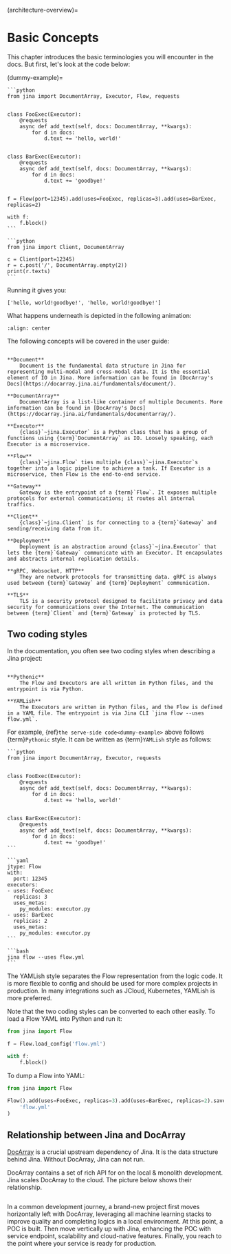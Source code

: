 (architecture-overview)=
# Basic Concepts

This chapter introduces the basic terminologies you will encounter in the docs. But first, let's look at the code below:

(dummy-example)=
````{tab} Server
```python
from jina import DocumentArray, Executor, Flow, requests


class FooExec(Executor):
    @requests
    async def add_text(self, docs: DocumentArray, **kwargs):
        for d in docs:
            d.text += 'hello, world!'


class BarExec(Executor):
    @requests
    async def add_text(self, docs: DocumentArray, **kwargs):
        for d in docs:
            d.text += 'goodbye!'


f = Flow(port=12345).add(uses=FooExec, replicas=3).add(uses=BarExec, replicas=2)

with f:
    f.block()
```
````

````{tab} Client
```python
from jina import Client, DocumentArray

c = Client(port=12345)
r = c.post('/', DocumentArray.empty(2))
print(r.texts)
```
````

Running it gives you:

```text
['hello, world!goodbye!', 'hello, world!goodbye!']
```


What happens underneath is depicted in the following animation:


```{figure} arch-overview.svg
:align: center
```


The following concepts will be covered in the user guide:

```{glossary}

**Document**
    Document is the fundamental data structure in Jina for representing multi-modal and cross-modal data. It is the essential element of IO in Jina. More information can be found in [DocArray's Docs](https://docarray.jina.ai/fundamentals/document/). 

**DocumentArray**
    DocumentArray is a list-like container of multiple Documents. More information can be found in [DocArray's Docs](https://docarray.jina.ai/fundamentals/documentarray/). 
    
**Executor**
    {class}`~jina.Executor` is a Python class that has a group of functions using {term}`DocumentArray` as IO. Loosely speaking, each Executor is a microservice. 

**Flow**
    {class}`~jina.Flow` ties multiple {class}`~jina.Executor`s together into a logic pipeline to achieve a task. If Executor is a microservice, then Flow is the end-to-end service. 

**Gateway**
    Gateway is the entrypoint of a {term}`Flow`. It exposes multiple protocols for external communications; it routes all internal traffics.
    
**Client**
    {class}`~jina.Client` is for connecting to a {term}`Gateway` and sending/receiving data from it.

**Deployment**
    Deployment is an abstraction around {class}`~jina.Executor` that lets the {term}`Gateway` communicate with an Executor. It encapsulates and abstracts internal replication details.

**gRPC, Websocket, HTTP**
    They are network protocols for transmitting data. gRPC is always used between {term}`Gateway` and {term}`Deployment` communication.

**TLS**
    TLS is a security protocol designed to facilitate privacy and data security for communications over the Internet. The communication between {term}`Client` and {term}`Gateway` is protected by TLS.
```

## Two coding styles

In the documentation, you often see two coding styles when describing a Jina project: 

```{glossary}

**Pythonic**
    The Flow and Executors are all written in Python files, and the entrypoint is via Python.
    
**YAMLish** 
    The Executors are written in Python files, and the Flow is defined in a YAML file. The entrypoint is via Jina CLI `jina flow --uses flow.yml`.
```

For example, {ref}`the serve-side code<dummy-example>` above follows {term}`Pythonic` style. It can be written as {term}`YAMLish` style as follows:

````{tab} executor.py
```python
from jina import DocumentArray, Executor, requests


class FooExec(Executor):
    @requests
    async def add_text(self, docs: DocumentArray, **kwargs):
        for d in docs:
            d.text += 'hello, world!'


class BarExec(Executor):
    @requests
    async def add_text(self, docs: DocumentArray, **kwargs):
        for d in docs:
            d.text += 'goodbye!'
```
````

````{tab} flow.yml
```yaml
jtype: Flow
with:
  port: 12345
executors:
- uses: FooExec
  replicas: 3
  uses_metas:
    py_modules: executor.py
- uses: BarExec
  replicas: 2
  uses_metas:
    py_modules: executor.py
```
````

````{tab} Entrypoint
```bash
jina flow --uses flow.yml
```
````

The YAMLish style separates the Flow representation from the logic code. It is more flexible to config and should be used for more complex projects in production. In many integrations such as JCloud, Kubernetes, YAMLish is more preferred. 

Note that the two coding styles can be converted to each other easily. To load a Flow YAML into Python and run it:

```python
from jina import Flow

f = Flow.load_config('flow.yml')

with f:
    f.block()
```

To dump a Flow into YAML:

```python
from jina import Flow

Flow().add(uses=FooExec, replicas=3).add(uses=BarExec, replicas=2).save_config(
    'flow.yml'
)
```


## Relationship between Jina and DocArray

[DocArray](https://docarray.jina.ai/) is a crucial upstream dependency of Jina. It is the data structure behind Jina. Without DocArray, Jina can not run.

DocArray contains a set of rich API for on the local & monolith development. Jina scales DocArray to the cloud. The picture below shows their relationship.

```{figure} docarray-jina.svg
```

In a common development journey, a brand-new project first moves horizontally left with DocArray, leveraging all machine learning stacks to improve quality and completing logics in a local environment. At this point, a POC is built. Then move vertically up with Jina, enhancing the POC with service endpoint, scalability and cloud-native features. Finally, you reach to the point where your service is ready for production.


